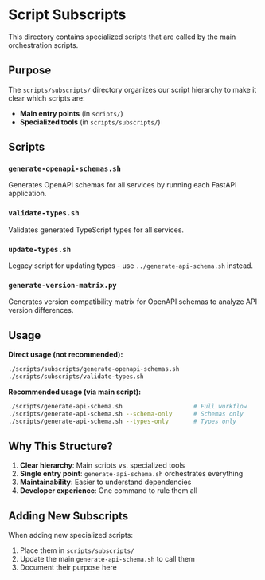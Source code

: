 # Script Subscripts

This directory contains specialized scripts that are called by the main orchestration scripts.

## Purpose

The `scripts/subscripts/` directory organizes our script hierarchy to make it clear which scripts are:
- **Main entry points** (in `scripts/`)
- **Specialized tools** (in `scripts/subscripts/`)

## Scripts

### `generate-openapi-schemas.sh`
Generates OpenAPI schemas for all services by running each FastAPI application.

### `validate-types.sh`
Validates generated TypeScript types for all services.

### `update-types.sh`
Legacy script for updating types - use `../generate-api-schema.sh` instead.

### `generate-version-matrix.py`
Generates version compatibility matrix for OpenAPI schemas to analyze API version differences.

## Usage

**Direct usage (not recommended):**
```bash
./scripts/subscripts/generate-openapi-schemas.sh
./scripts/subscripts/validate-types.sh
```

**Recommended usage (via main script):**
```bash
./scripts/generate-api-schema.sh                    # Full workflow
./scripts/generate-api-schema.sh --schema-only      # Schemas only
./scripts/generate-api-schema.sh --types-only       # Types only
```

## Why This Structure?

1. **Clear hierarchy**: Main scripts vs. specialized tools
2. **Single entry point**: `generate-api-schema.sh` orchestrates everything
3. **Maintainability**: Easier to understand dependencies
4. **Developer experience**: One command to rule them all

## Adding New Subscripts

When adding new specialized scripts:
1. Place them in `scripts/subscripts/`
2. Update the main `generate-api-schema.sh` to call them
3. Document their purpose here
